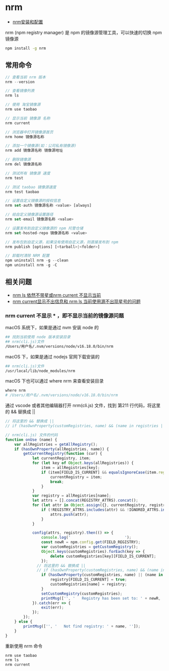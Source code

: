 # nrm

- [nrm安装和配置](https://www.jianshu.com/p/94d084ce6834)

nrm (npm registry manager) 是 npm 的镜像源管理工具，可以快速的切换 npm 镜像源

``` bash
npm install -g nrm
```

## 常用命令

``` js
// 查看当前 nrm 版本
nrm --version

// 查看镜像列表
nrm ls

// 使用 淘宝镜像源
nrm use taobao

// 显示当前 镜像源 名称
nrm current

// 浏览器中打开镜像源首页
nrm home 镜像源名称

// 添加一个镜像源(如：公司私有镜像源)
nrm add 镜像源名称 镜像源地址

// 删除镜像源
nrm del 镜像源名称 

// 测试所有 镜像源 速度
nrm test

// 测试 taobao 镜像源速度
nrm test taobao

// 设置自定义镜像源的授权信息
nrm set-auth 镜像源名称 <value> [always]

// 给自定义镜像源设置路径
nrm set-email 镜像源名称 <value>

// 设置发布到自定义镜像源的 npm 托管仓储
nrm set-hosted-repo 镜像源名称 <value>

// 发布包到自定义源，如果没有使用自定义源，则直接发布到 npm
nrm publish [options] [<tarball>|<folder>]

// 卸载时清除 NRM 配置
npm uninstall nrm -g --clean
npm uninstall nrm -g -C
```

## 相关问题

- [nrm ls 依然不带星或nrm current 不显示当前](https://github.com/Pana/nrm/issues/111)
- [nrm current显示不出信息和 nrm ls 当前使用源不出现星号的问题](https://www.cnblogs.com/xiaoxiaopao/p/16331277.html)

### nrm current 不显示 * ，即不显示当前的镜像源问题

macOS 系统下，如果是通过 nvm 安装 node 的

``` bash
## 找到当前使用 node 版本安装目录
## nrm(cli.js)文件
/Users/用户名/.nvm/versions/node/v16.18.0/bin/nrm
```

macOS 下，如果是通过 nodejs 官网下载安装的

``` bash
## nrm(cli.js)文件
/usr/local/lib/node_modules/nrm
```

macOS 下也可以通过 where nrm 来查看安装目录

``` bash
where nrm
# /Users/用户名/.nvm/versions/node/v16.18.0/bin/nrm
```

通过 vscode 或者其他编辑器打开 nrm(cli.js) 文件，找到 第211 行代码，将这里的 && 替换成 ||

``` js
// 将这里的 && 替换成 ||
// if (hasOwnProperty(customRegistries, name) && (name in registries || customRegistries[name].registry === registry.registry))
```

``` js
// nrm(cli.js) 文件的代码
function onUse (name) {
    var allRegistries = getAllRegistry();
    if (hasOwnProperty(allRegistries, name)) {
        getCurrentRegistry(function (cur) {
            let currentRegistry, item;
            for (let key of Object.keys(allRegistries)) {
                item = allRegistries[key];
                if (item[FIELD_IS_CURRENT] && equalsIgnoreCase(item.registry, cur)) {
                    currentRegistry = item;
                    break;
                }
            }
            var registry = allRegistries[name];
            let attrs = [].concat(REGISTRY_ATTRS).concat();
            for (let attr in Object.assign({}, currentRegistry, registry)) {
                if (!REGISTRY_ATTRS.includes(attr) && !IGNORED_ATTRS.includes(attr)) {
                    attrs.push(attr);
                }
            }

            config(attrs, registry).then(() => {
                console.log('                        ');
                const newR = npm.config.get(FIELD_REGISTRY);
                var customRegistries = getCustomRegistry();
                Object.keys(customRegistries).forEach(key => {
                    delete customRegistries[key][FIELD_IS_CURRENT];
                });
              // 将这里的 && 替换成 ||
              // if (hasOwnProperty(customRegistries, name) && (name in registries || customRegistries[name].registry === registry.registry))
                if (hasOwnProperty(customRegistries, name) || (name in registries || customRegistries[name].registry === registry.registry)) {
                    registry[FIELD_IS_CURRENT] = true;
                    customRegistries[name] = registry;
                }
                setCustomRegistry(customRegistries);
                printMsg(['', '   Registry has been set to: ' + newR, '']);
            }).catch(err => {
                exit(err);
            });
        });
    } else {
        printMsg(['', '   Not find registry: ' + name, '']);
    }
}
```

重新使用 nrm 命令

``` bash
nrm use taobao
nrm ls
nrm current
```
